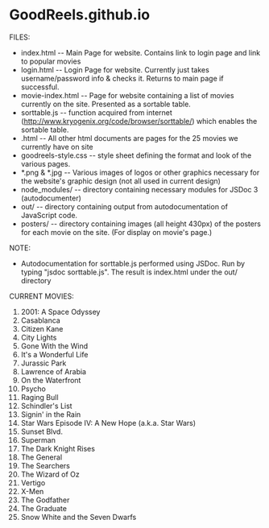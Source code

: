 # GoodReels.github.io

FILES:
- index.html -- Main Page for website. Contains link to login page and link to popular movies
- login.html -- Login Page for website. Currently just takes username/password info & checks it. Returns to main page if successful.
- movie-index.html -- Page for website containing a list of movies currently on the site. Presented as a sortable table.
- sorttable.js -- function acquired from internet (http://www.kryogenix.org/code/browser/sorttable/) which enables the sortable table.
- <movietitle>.html -- All other html documents are pages for the 25 movies we currently have on site
- goodreels-style.css -- style sheet defining the format and look of the various pages.
- *.png & *.jpg -- Various images of logos or other graphics necessary for the website's graphic design (not all used in current design)
- node_modules/ -- directory containing necessary modules for JSDoc 3 (autodocumenter)
- out/ -- directory containing output from autodocumentation of JavaScript code.
- posters/ -- directory containing images (all height 430px) of the posters for each movie on the site. (For display on movie's page.)

NOTE:
- Autodocumentation for sorttable.js performed using JSDoc. Run by typing "jsdoc sorttable.js". The result is index.html under the out/ directory

CURRENT MOVIES:
1. 2001: A Space Odyssey
2. Casablanca
3. Citizen Kane
4. City Lights
5. Gone With the Wind
6. It's a Wonderful Life
7. Jurassic Park
8. Lawrence of Arabia
9. On the Waterfront
10. Psycho
11. Raging Bull
12. Schindler's List
13. Signin' in the Rain
14. Star Wars Episode IV: A New Hope (a.k.a. Star Wars)
15. Sunset Blvd.
16. Superman
17. The Dark Knight Rises
18. The General
19. The Searchers
20. The Wizard of Oz
21. Vertigo
22. X-Men
23. The Godfather
24. The Graduate
25. Snow White and the Seven Dwarfs
